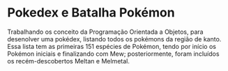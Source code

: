 # Pokedex e Batalha Pokémon
Trabalhando os conceito da Programação Orientada a Objetos, para desenolver uma pokédex, listando todos os pokémons da região de kanto.
Essa lista tem as primeiras 151 espécies de Pokémon, tendo por início os Pokémon iniciais e finalizando com Mew; posteriormente, foram incluídos os recém-descobertos Meltan e Melmetal.
